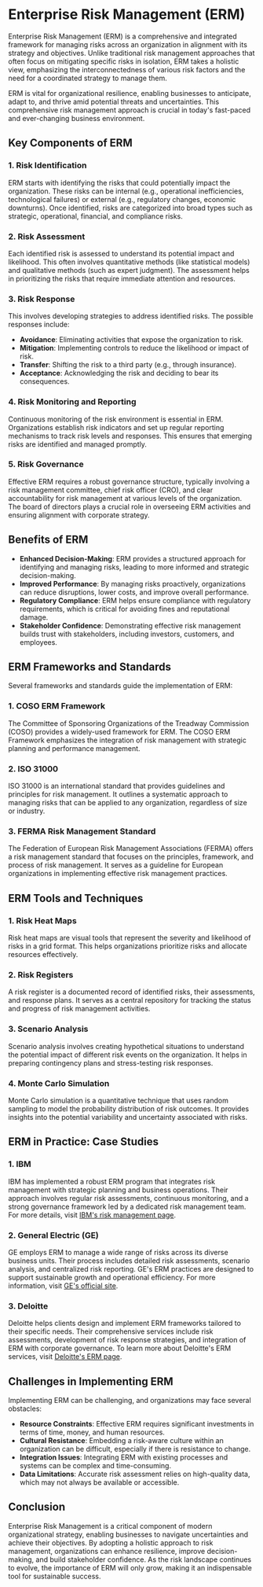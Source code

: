 # Enterprise Risk Management (ERM)

Enterprise Risk Management (ERM) is a comprehensive and integrated framework for managing risks across an organization in alignment with its strategy and objectives. Unlike traditional risk management approaches that often focus on mitigating specific risks in isolation, ERM takes a holistic view, emphasizing the interconnectedness of various risk factors and the need for a coordinated strategy to manage them.

ERM is vital for organizational resilience, enabling businesses to anticipate, adapt to, and thrive amid potential threats and uncertainties. This comprehensive risk management approach is crucial in today's fast-paced and ever-changing business environment.

## Key Components of ERM

### 1. **Risk Identification**
ERM starts with identifying the risks that could potentially impact the organization. These risks can be internal (e.g., operational inefficiencies, technological failures) or external (e.g., regulatory changes, economic downturns). Once identified, risks are categorized into broad types such as strategic, operational, financial, and compliance risks.

### 2. **Risk Assessment**
Each identified risk is assessed to understand its potential impact and likelihood. This often involves quantitative methods (like statistical models) and qualitative methods (such as expert judgment). The assessment helps in prioritizing the risks that require immediate attention and resources.

### 3. **Risk Response**
This involves developing strategies to address identified risks. The possible responses include:

- **Avoidance**: Eliminating activities that expose the organization to risk.
- **Mitigation**: Implementing controls to reduce the likelihood or impact of risk.
- **Transfer**: Shifting the risk to a third party (e.g., through insurance).
- **Acceptance**: Acknowledging the risk and deciding to bear its consequences.

### 4. **Risk Monitoring and Reporting**
Continuous monitoring of the risk environment is essential in ERM. Organizations establish risk indicators and set up regular reporting mechanisms to track risk levels and responses. This ensures that emerging risks are identified and managed promptly.

### 5. **Risk Governance**
Effective ERM requires a robust governance structure, typically involving a risk management committee, chief risk officer (CRO), and clear accountability for risk management at various levels of the organization. The board of directors plays a crucial role in overseeing ERM activities and ensuring alignment with corporate strategy.

## Benefits of ERM

- **Enhanced Decision-Making**: ERM provides a structured approach for identifying and managing risks, leading to more informed and strategic decision-making.
- **Improved Performance**: By managing risks proactively, organizations can reduce disruptions, lower costs, and improve overall performance.
- **Regulatory Compliance**: ERM helps ensure compliance with regulatory requirements, which is critical for avoiding fines and reputational damage.
- **Stakeholder Confidence**: Demonstrating effective risk management builds trust with stakeholders, including investors, customers, and employees.

## ERM Frameworks and Standards

Several frameworks and standards guide the implementation of ERM:

### 1. **COSO ERM Framework**
The Committee of Sponsoring Organizations of the Treadway Commission (COSO) provides a widely-used framework for ERM. The COSO ERM Framework emphasizes the integration of risk management with strategic planning and performance management.

### 2. **ISO 31000**
ISO 31000 is an international standard that provides guidelines and principles for risk management. It outlines a systematic approach to managing risks that can be applied to any organization, regardless of size or industry.

### 3. **FERMA Risk Management Standard**
The Federation of European Risk Management Associations (FERMA) offers a risk management standard that focuses on the principles, framework, and process of risk management. It serves as a guideline for European organizations in implementing effective risk management practices.

## ERM Tools and Techniques

### 1. **Risk Heat Maps**
Risk heat maps are visual tools that represent the severity and likelihood of risks in a grid format. This helps organizations prioritize risks and allocate resources effectively.

### 2. **Risk Registers**
A risk register is a documented record of identified risks, their assessments, and response plans. It serves as a central repository for tracking the status and progress of risk management activities.

### 3. **Scenario Analysis**
Scenario analysis involves creating hypothetical situations to understand the potential impact of different risk events on the organization. It helps in preparing contingency plans and stress-testing risk responses.

### 4. **Monte Carlo Simulation**
Monte Carlo simulation is a quantitative technique that uses random sampling to model the probability distribution of risk outcomes. It provides insights into the potential variability and uncertainty associated with risks.

## ERM in Practice: Case Studies

### 1. **IBM**
IBM has implemented a robust ERM program that integrates risk management with strategic planning and business operations. Their approach involves regular risk assessments, continuous monitoring, and a strong governance framework led by a dedicated risk management team. For more details, visit [IBM's risk management page](https://www.ibm.com/).

### 2. **General Electric (GE)**
GE employs ERM to manage a wide range of risks across its diverse business units. Their process includes detailed risk assessments, scenario analysis, and centralized risk reporting. GE's ERM practices are designed to support sustainable growth and operational efficiency. For more information, visit [GE's official site](https://www.ge.com/).

### 3. **Deloitte**
Deloitte helps clients design and implement ERM frameworks tailored to their specific needs. Their comprehensive services include risk assessments, development of risk response strategies, and integration of ERM with corporate governance. To learn more about Deloitte's ERM services, visit [Deloitte's ERM page](https://www2.deloitte.com/).

## Challenges in Implementing ERM

Implementing ERM can be challenging, and organizations may face several obstacles:

- **Resource Constraints**: Effective ERM requires significant investments in terms of time, money, and human resources.
- **Cultural Resistance**: Embedding a risk-aware culture within an organization can be difficult, especially if there is resistance to change.
- **Integration Issues**: Integrating ERM with existing processes and systems can be complex and time-consuming.
- **Data Limitations**: Accurate risk assessment relies on high-quality data, which may not always be available or accessible.

## Conclusion

Enterprise Risk Management is a critical component of modern organizational strategy, enabling businesses to navigate uncertainties and achieve their objectives. By adopting a holistic approach to risk management, organizations can enhance resilience, improve decision-making, and build stakeholder confidence. As the risk landscape continues to evolve, the importance of ERM will only grow, making it an indispensable tool for sustainable success.